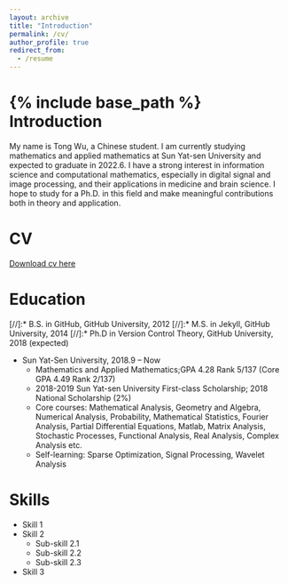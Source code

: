 ```yaml
---
layout: archive
title: "Introduction"
permalink: /cv/
author_profile: true
redirect_from:
  - /resume
---
```


{% include base_path %}
Introduction
======
My name is Tong Wu, a Chinese student. I am currently studying mathematics and applied
mathematics at Sun Yat-sen University and expected to graduate in 2022.6. I have a strong interest
in information science and computational mathematics, especially in digital signal and image
processing, and their applications in medicine and brain science. I hope to study for a Ph.D. in this
field and make meaningful contributions both in theory and application.

CV
======
[Download cv here](http://academicpages.github.io/files/CV_TongWu.pdf)

Education
======
[//]:* B.S. in GitHub, GitHub University, 2012
[//]:* M.S. in Jekyll, GitHub University, 2014
[//]:* Ph.D in Version Control Theory, GitHub University, 2018 (expected)
* Sun Yat-Sen University, 2018.9 – Now
  * Mathematics and Applied Mathematics;GPA 4.28 Rank 5/137 (Core GPA 4.49 Rank 2/137)
  * 2018-2019 Sun Yat-sen University First-class Scholarship; 2018 National Scholarship (2%)
  * Core courses: Mathematical Analysis, Geometry and Algebra, Numerical Analysis, Probability, Mathematical
Statistics, Fourier Analysis, Partial Differential Equations, Matlab, Matrix Analysis, Stochastic Processes,
Functional Analysis, Real Analysis, Complex Analysis etc.
  * Self-learning: Sparse Optimization, Signal Processing, Wavelet Analysis

<!--
Work experience
======
* Summer 2015: Research Assistant
  * Github University
  * Duties included: Tagging issues
  * Supervisor: Professor Git

* Fall 2015: Research Assistant
  * Github University
  * Duties included: Merging pull requests
  * Supervisor: Professor Hub
-->

Skills
======
* Skill 1
* Skill 2
  * Sub-skill 2.1
  * Sub-skill 2.2
  * Sub-skill 2.3
* Skill 3

<!--
Publications
======
  <ul>{% for post in site.publications %}
    {% include archive-single-cv.html %}
  {% endfor %}</ul>
  
Talks
======
  <ul>{% for post in site.talks %}
    {% include archive-single-talk-cv.html %}
  {% endfor %}</ul>
  
Teaching
======
  <ul>{% for post in site.teaching %}
    {% include archive-single-cv.html %}
  {% endfor %}</ul>
  
Service and leadership
======
* Currently signed in to 43 different slack teams
-->